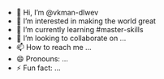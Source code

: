 - 👋 Hi, I’m @vkman-dlwev
- 👀 I’m interested in making the world great
- 🌱 I’m currently learning #master-skills
- 💞️ I’m looking to collaborate on ...
- 📫 How to reach me ...
- 😄 Pronouns: ...
- ⚡ Fun fact: ...

<!---
vkman-dlwev/vkman-dlwev is a ✨ special ✨ repository because its `README.md` (this file) appears on your GitHub profile.
You can click the Preview link to take a look at your changes.
--->
